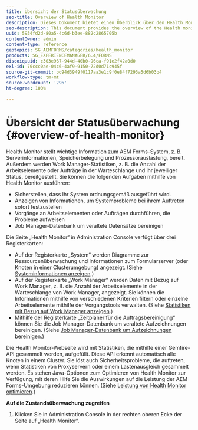 ```yaml
---
title: Übersicht der Statusüberwachung
seo-title: Overview of Health Monitor
description: Dieses Dokument bietet einen Überblick über den Health Monitor und Details darüber, wie Sie darauf zugreifen können.
seo-description: This document provides the overview of the Health monitor, and details about how you can access it.
uuid: 5934fd2d-80a5-4c6d-b3ee-882c2865705b
contentOwner: admin
content-type: reference
geptopics: SG_AEMFORMS/categories/health_monitor
products: SG_EXPERIENCEMANAGER/6.4/FORMS
discoiquuid: c303e967-944d-40b0-96ca-f91e2f42a0d0
exl-id: 70ccc0ae-04c6-4af9-9150-72d0d71c945f
source-git-commit: bd94d3949f0117aa3e1c9f0e84f7293a5d6b03b4
workflow-type: tm+mt
source-wordcount: '296'
ht-degree: 100%

---
```


# Übersicht der Statusüberwachung {#overview-of-health-monitor}

Health Monitor stellt wichtige Information zum AEM Forms-System, z. B. Serverinformationen, Speicherbelegung und Prozessorauslastung, bereit. Außerdem werden Work Manager-Statistiken, z. B. die Anzahl der Arbeitselemente oder Aufträge in der Warteschlange und ihr jeweiliger Status, bereitgestellt. Sie können die folgenden Aufgaben mithilfe von Health Monitor ausführen:

* Sicherstellen, dass Ihr System ordnungsgemäß ausgeführt wird.
* Anzeigen von Informationen, um Systemprobleme bei ihrem Auftreten sofort festzustellen
* Vorgänge an Arbeitselementen oder Aufträgen durchführen, die Probleme aufweisen
* Job Manager-Datenbank um veraltete Datensätze bereinigen

Die Seite „Health Monitor“ in Administration Console verfügt über drei Registerkarten:

* Auf der Registerkarte „System“ werden Diagramme zur Ressourcenüberwachung und Informationen zum Formularserver (oder Knoten in einer Clusterumgebung) angezeigt. (Siehe [Systeminformationen anzeigen](/help/forms/using/admin-help/view-system-information.md#view-system-information).)
* Auf der Registerkarte „Work Manager“ werden Daten mit Bezug auf Work Manager, z. B. die Anzahl der Arbeitselemente in der Warteschlange von Work Manager, angezeigt. Sie können die Informationen mithilfe von verschiedenen Kriterien filtern oder einzelne Arbeitselemente mithilfe der Vorgangstools verwalten. (Siehe [Statistiken mit Bezug auf Work Manager anzeigen](/help/forms/using/admin-help/view-statistics-related-manager.md#view-statistics-related-to-work-manager).)
* Mithilfe der Registerkarte „Zeitplaner für die Auftragsbereinigung“ können Sie die Job Manager-Datenbank um veraltete Aufzeichnungen bereinigen. (Siehe [Job Manager-Datenbank um Aufzeichnungen bereinigen](/help/forms/using/admin-help/purge-records-job-manager-database.md#purge-records-from-the-job-manager-database).)

Die Health Monitor-Webseite wird mit Statistiken, die mithilfe einer Gemfire-API gesammelt werden, aufgefüllt. Diese API erkennt automatisch alle Knoten in einem Cluster. Sie löst auch Sicherheitsprobleme, die auftreten, wenn Statistiken von Proxyservern oder einem Lastenausgleich gesammelt werden. Es stehen Java-Optionen zum Optimieren von Health Monitor zur Verfügung, mit deren Hilfe Sie die Auswirkungen auf die Leistung der AEM Forms-Umgebung reduzieren können. (Siehe [Leistung von Health Monitor optimieren](/help/forms/using/admin-help/fine-tuning-health-monitor-performance.md#fine-tuning-health-monitor-performance).)

**Auf die Zustandsüberwachung zugreifen**

1. Klicken Sie in Administration Console in der rechten oberen Ecke der Seite auf „Health Monitor“.
